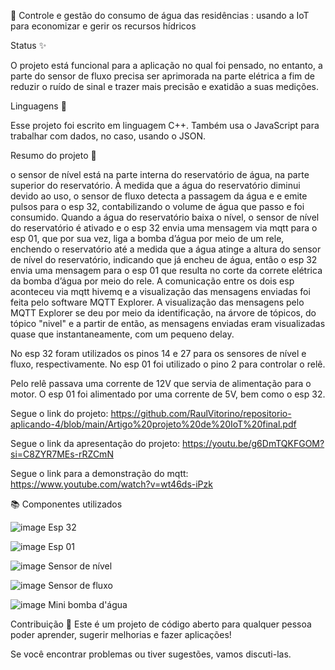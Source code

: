 🚀 Controle e gestão do consumo de água das residências	: usando a IoT para economizar e gerir os recursos hídricos 


Status ✨

O projeto está funcional para a aplicação no qual foi pensado, no entanto, a parte do sensor de fluxo precisa ser aprimorada na parte elétrica a fim de reduzir o ruído de sinal e trazer mais precisão e exatidão a suas medições.


Linguagens 🚀

Esse projeto foi escrito em linguagem C++. Também usa o JavaScript para trabalhar com dados, no caso, usando o JSON.


Resumo do projeto 📌

o sensor de nível está na parte interna do reservatório de água, na parte superior do reservatório. À medida que a água do reservatório diminui devido ao uso, o sensor de fluxo 
detecta a passagem da água e e emite pulsos para o esp 32, contabilizando o volume de água que passo e foi consumido. Quando a água do reservatório baixa o nível, 
o sensor de nível do reservatório é ativado e o esp 32 envia uma mensagem via mqtt para o esp 01, que por sua vez, liga a bomba d’água por meio de um rele, 
enchendo o reservatório até a medida que a água atinge a altura do sensor de nível do reservatório, indicando que já encheu de água, então o esp 32 envia uma mensagem para o esp 01 que
resulta no corte da correte elétrica da bomba d’água por meio do rele. A comunicação entre os dois esp aconteceu via mqtt hivemq e a visualização das mensagens enviadas foi feita pelo
software MQTT Explorer. A visualização das mensagens pelo MQTT Explorer se deu por meio da identificação, na árvore de tópicos, do tópico "nivel" e a partir de então, as mensagens 
enviadas eram visualizadas quase que instantaneamente, com um pequeno delay.

No esp 32 foram utilizados os pinos 14 e 27 para os sensores de nível e fluxo, respectivamente. No esp 01 foi utilizado o pino 2 para controlar o relê.

Pelo relê passava uma corrente de 12V que servia de alimentação para o motor. O esp 01 foi alimentado por uma corrente de 5V, bem como o esp 32.

Segue o link do projeto: https://github.com/RaulVitorino/repositorio-aplicando-4/blob/main/Artigo%20projeto%20de%20IoT%20final.pdf

Segue o link da apresentação do projeto: https://youtu.be/g6DmTQKFGOM?si=C8ZYR7MEs-rRZCmN

Segue o link para a demonstração do mqtt: https://www.youtube.com/watch?v=wt46ds-iPzk


📚 Componentes utilizados

![image](https://github.com/user-attachments/assets/20544484-be6c-4f9c-8a9e-cdad5e76b5cc)
Esp 32

![image](https://github.com/user-attachments/assets/b615b71d-ca9f-4e1f-818c-cc49ceb243a6)
Esp 01

![image](https://github.com/user-attachments/assets/5e302021-e74f-47bc-b60c-e797186c8780)
Sensor de nível

![image](https://github.com/user-attachments/assets/c7adc724-d468-475a-add6-2c6bf2ecba78)
Sensor de fluxo

![image](https://github.com/user-attachments/assets/77e9ee09-bdc4-413d-a188-af9d9352dc09)
Mini bomba d'água

Contribuição 🤝
Este é um projeto de código aberto para qualquer pessoa poder aprender, sugerir melhorias e fazer aplicações!

Se você encontrar problemas ou tiver sugestões, vamos discuti-las.

